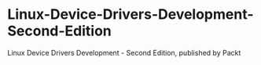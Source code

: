 # Linux-Device-Drivers-Development-Second-Edition
Linux Device Drivers Development - Second Edition, published by Packt
